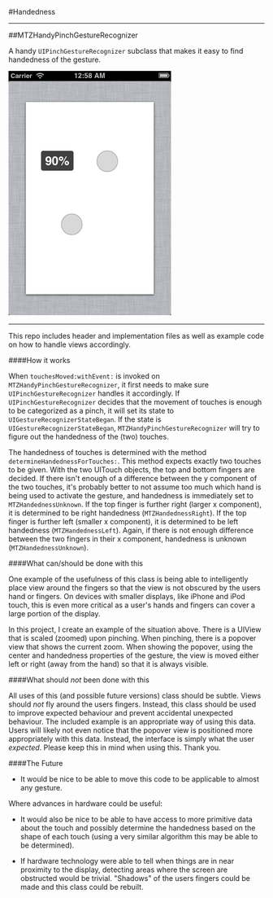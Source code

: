#Handedness

---

##MTZHandyPinchGestureRecognizer

A handy `UIPinchGestureRecognizer` subclass that makes it easy to find handedness of the gesture.

![Screenshot](Screenshot.png)

---

This repo includes header and implementation files as well as example code on how to handle views accordingly.

####How it works

When `touchesMoved:withEvent:` is invoked on `MTZHandyPinchGestureRecognizer`, it first needs to make sure `UIPinchGestureRecognizer` handles it accordingly. If `UIPinchGestureRecognizer` decides that the movement of touches is enough to be categorized as a pinch, it will set its state to `UIGestureRecognizerStateBegan`.
If the state is `UIGestureRecognizerStateBegan`, `MTZHandyPinchGestureRecognizer` will try to figure out the handedness of the (two) touches.

The handedness of touches is determined with the method `determineHandednessForTouches:`. This method expects exactly two touches to be given. With the two UITouch objects, the top and bottom fingers are decided. If there isn't enough of a difference between the y component of the two touches, it's probably better to not assume too much which hand is being used to activate the gesture, and handedness is immediately set to `MTZHandednessUnknown`. If the top finger is further right (larger x component), it is determined to be right handedness (`MTZHandednessRight`). If the top finger is further left (smaller x component), it is determined to be left handedness (`MTZHandednessLeft`). Again, if there is not enough difference between the two fingers in their x component, handedness is unknown (`MTZHandednessUnknown`).

####What can/should be done with this

One example of the usefulness of this class is being able to intelligently place view around the fingers so that the view is not obscured by the users hand or fingers. On devices with smaller displays, like iPhone and iPod touch, this is even more critical as a user's hands and fingers can cover a large portion of the display.

In this project, I create an example of the situation above. There is a UIView that is scaled (zoomed) upon pinching. When pinching, there is a popover view that shows the current zoom. When showing the popover, using the center and handedness properties of the gesture, the view is moved either left or right (away from the hand) so that it is always visible.


####What should *not* been done with this

All uses of this (and possible future versions) class should be subtle. Views should *not* fly around the users fingers. Instead, this class should be used to improve expected behaviour and prevent accidental unexpected behaviour. The included example is an appropriate way of using this data. Users will likely not even notice that the popover view is positioned more appropriately with this data. Instead, the interface is simply what the user *expected*. Please keep this in mind when using this. Thank you.


####The Future

* It would be nice to be able to move this code to be applicable to almost any gesture.

Where advances in hardware could be useful:

* It would also be nice to be able to have access to more primitive data about the touch and possibly determine the handedness based on the shape of each touch (using a very similar algorithm this may be able to be determined).

* If hardware technology were able to tell when things are in near proximity to the display, detecting areas where the screen are obstructed would be trivial. "Shadows" of the users fingers could be made and this class could be rebuilt.

